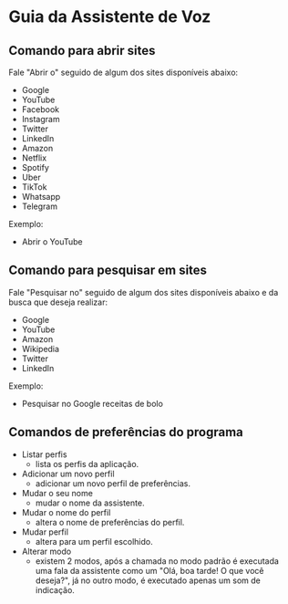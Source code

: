 # Guia da Assistente de Voz

## Comando para abrir sites
  
  Fale "Abrir o" seguido de algum dos sites disponíveis abaixo:
  
  - Google
  - YouTube
  - Facebook
  - Instagram
  - Twitter
  - LinkedIn
  - Amazon
  - Netflix
  - Spotify
  - Uber
  - TikTok
  - Whatsapp
  - Telegram
  
  Exemplo:
  - Abrir o YouTube
  
## Comando para pesquisar em sites

 Fale "Pesquisar no" seguido de algum dos sites disponíveis abaixo e da busca que deseja realizar:

  - Google
  - YouTube
  - Amazon
  - Wikipedia
  - Twitter
  - LinkedIn
  
  Exemplo:
  - Pesquisar no Google receitas de bolo
  
## Comandos de preferências do programa

  - Listar perfis 
      - lista os perfis da aplicação.
  - Adicionar um novo perfil 
      - adicionar um novo perfil de preferências.
  - Mudar o seu nome 
      - mudar o nome da assistente.
  - Mudar o nome do perfil 
      - altera o nome de preferências do perfil.
  - Mudar perfil 
      - altera para um perfil escolhido.
  - Alterar modo 
      - existem 2 modos, após a chamada no modo padrão é executada uma fala da assistente como um "Olá, boa tarde! O que você deseja?", já no outro modo, é executado apenas um som de indicação.
  
